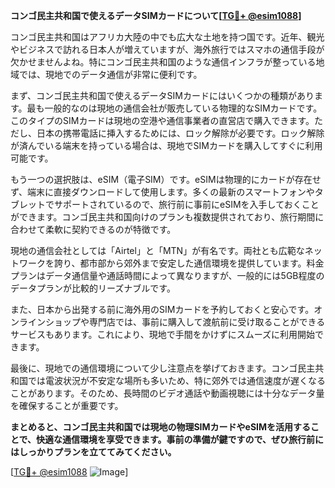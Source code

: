 **コンゴ民主共和国で使えるデータSIMカードについて[[TG💪+ @esim1088](https://t.me/s/esim1088)]**

コンゴ民主共和国はアフリカ大陸の中でも広大な土地を持つ国です。近年、観光やビジネスで訪れる日本人が増えていますが、海外旅行ではスマホの通信手段が欠かせませんよね。特にコンゴ民主共和国のような通信インフラが整っている地域では、現地でのデータ通信が非常に便利です。

まず、コンゴ民主共和国で使えるデータSIMカードにはいくつかの種類があります。最も一般的なのは現地の通信会社が販売している物理的なSIMカードです。このタイプのSIMカードは現地の空港や通信事業者の直営店で購入できます。ただし、日本の携帯電話に挿入するためには、ロック解除が必要です。ロック解除が済んでいる端末を持っている場合は、現地でSIMカードを購入してすぐに利用可能です。

もう一つの選択肢は、eSIM（電子SIM）です。eSIMは物理的にカードが存在せず、端末に直接ダウンロードして使用します。多くの最新のスマートフォンやタブレットでサポートされているので、旅行前に事前にeSIMを入手しておくことができます。コンゴ民主共和国向けのプランも複数提供されており、旅行期間に合わせて柔軟に契約できるのが特徴です。

現地の通信会社としては「Airtel」と「MTN」が有名です。両社とも広範なネットワークを誇り、都市部から郊外まで安定した通信環境を提供しています。料金プランはデータ通信量や通話時間によって異なりますが、一般的には5GB程度のデータプランが比較的リーズナブルです。

また、日本から出発する前に海外用のSIMカードを予約しておくと安心です。オンラインショップや専門店では、事前に購入して渡航前に受け取ることができるサービスもあります。これにより、現地で手間をかけずにスムーズに利用開始できます。

最後に、現地での通信環境について少し注意点を挙げておきます。コンゴ民主共和国では電波状況が不安定な場所も多いため、特に郊外では通信速度が遅くなることがあります。そのため、長時間のビデオ通話や動画視聴には十分なデータ量を確保することが重要です。

**まとめると、コンゴ民主共和国では現地の物理SIMカードやeSIMを活用することで、快適な通信環境を享受できます。事前の準備が鍵ですので、ぜひ旅行前にはしっかりプランを立ててみてください。**

[[TG💪+ @esim1088](https://t.me/s/esim1088) ![Image](https://i.postimg.cc/Y0z9fWf4/image.png)]